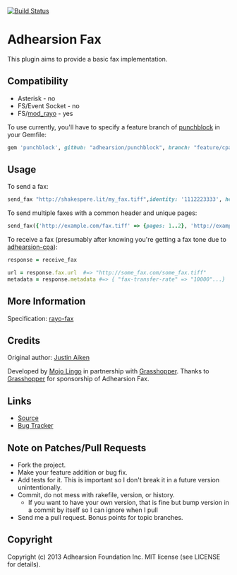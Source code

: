 [![Build Status](https://secure.travis-ci.org/grasshoppergroup/adhearsion-fax.png?branch=master)](http://travis-ci.org/grasshoppergroup/adhearsion-fax)

# Adhearsion Fax

This plugin aims to provide a basic fax implementation.

## Compatibility

* Asterisk - no
* FS/Event Socket - no
* FS/[mod_rayo](https://wiki.freeswitch.org/wiki/Mod_rayo) - yes

To use currently, you'll have to specify a feature branch of [punchblock](https://github.com/adhearsion/punchblock/tree/feature/cpa_fax) in your Gemfile:

```ruby
gem 'punchblock', github: "adhearsion/punchblock", branch: "feature/cpa_fax"
```

## Usage

To send a fax:

```ruby
send_fax "http://shakespere.lit/my_fax.tiff",identity: '1112223333', header: 'This is a fax for you', pages: 1..4
```

To send multiple faxes with a common header and unique pages:

```ruby
send_fax({'http://example.com/fax.tiff' => {pages: 1..2}, 'http://example.com/fax2.tiff' => {pages: 3..4}}), header: "Same"
```

To receive a fax (presumably after knowing you're getting a fax tone due to [adhearsion-cpa](https://github.com/grasshoppergroup/adhearsion-cpa)):

```ruby
response = receive_fax

url = response.fax.url  #=> "http://some_fax.com/some_fax.tiff"
metadata = response.metadata #=> { "fax-transfer-rate" => "10000"...}
```

## More Information

Specification: [rayo-fax](https://github.com/rayo/xmpp/blob/rayo/extensions/inbox/rayo-fax.xml)

## Credits

Original author: [Justin Aiken](https://github.com/JustinAiken)

Developed by [Mojo Lingo](http://mojolingo.com) in partnership with [Grasshopper](http://http://grasshopper.com/).
Thanks to [Grasshopper](http://http://grasshopper.com/) for sponsorship of Adhearsion Fax.

## Links

* [Source](https://github.com/grasshoppergroup/adhearsion-fax)
* [Bug Tracker](https://github.com/grasshoppergroup/adhearsion-fax/issues)

## Note on Patches/Pull Requests

* Fork the project.
* Make your feature addition or bug fix.
* Add tests for it. This is important so I don't break it in a future version unintentionally.
* Commit, do not mess with rakefile, version, or history.
  * If you want to have your own version, that is fine but bump version in a commit by itself so I can ignore when I pull
* Send me a pull request. Bonus points for topic branches.

## Copyright

Copyright (c) 2013 Adhearsion Foundation Inc. MIT license (see LICENSE for details).
